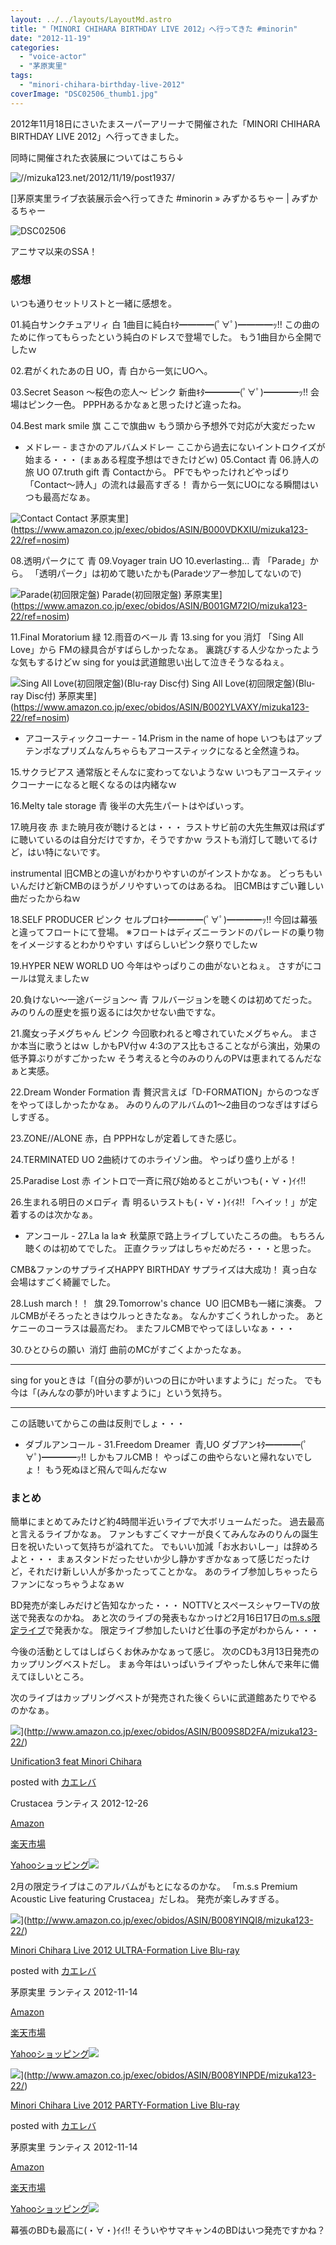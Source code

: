 ```yaml
---
layout: ../../layouts/LayoutMd.astro
title: "「MINORI CHIHARA BIRTHDAY LIVE 2012」へ行ってきた #minorin"
date: "2012-11-19"
categories: 
  - "voice-actor"
  - "茅原実里"
tags: 
  - "minori-chihara-birthday-live-2012"
coverImage: "DSC02506_thumb1.jpg"
---
```


2012年11月18日にさいたまスーパーアリーナで開催された「MINORI CHIHARA BIRTHDAY LIVE 2012」へ行ってきました。

同時に開催された衣装展についてはこちら↓

![//mizuka123.net/2012/11/19/post1937/](http://capture.heartrails.com/200x150/cool/1353310831555?//mizuka123.net/2012/11/19/post1937/ "茅原実里ライブ衣装展示会へ行ってきた #minorin » みずかるちゃー | みずかるちゃー")


[]茅原実里ライブ衣装展示会へ行ってきた #minorin » みずかるちゃー | みずかるちゃー

![DSC02506](/archive/images/DSC02506_thumb.jpg "DSC02506")


アニサマ以来のSSA！

### 感想

いつも通りセットリストと一緒に感想を。

01.純白サンクチュアリィ 白 1曲目に純白ｷﾀ━━━━(ﾟ∀ﾟ)━━━━ｯ!! この曲のために作ってもらったという純白のドレスで登場でした。 もう1曲目から全開でしたｗ

02.君がくれたあの日 UO，青 白から一気にUOへ。

03.Secret Season ～桜色の恋人～ ピンク 新曲ｷﾀ━━━━(ﾟ∀ﾟ)━━━━ｯ!! 会場はピンク一色。 PPPHあるかなぁと思ったけど違ったね。

04.Best mark smile 旗 ここで旗曲ｗ もう頭から予想外で対応が大変だったｗ

- メドレー - まさかのアルバムメドレー ここから過去にないイントロクイズが始まる・・・ (まぁある程度予想はできたけどｗ) 05.Contact 青 06.詩人の旅 UO 07.truth gift 青 Contactから。 PFでもやったけれどやっぱり「Contact～詩人」の流れは最高すぎる！ 青から一気にUOになる瞬間はいつも最高だなぁ。

 ![Contact](/archive/images/41Yq2zwObFL._SL160_.jpg) Contact 茅原実里](https://www.amazon.co.jp/exec/obidos/ASIN/B000VDKXIU/mizuka123-22/ref=nosim)

08.透明パークにて 青 09.Voyager train UO 10.everlasting... 青 「Parade」から。 「透明パーク」は初めて聴いたかも(Paradeツアー参加してないので)

 ![Parade(初回限定盤)](/archive/images/31Hz0s0XJCL._SL160_.jpg) Parade(初回限定盤) 茅原実里](https://www.amazon.co.jp/exec/obidos/ASIN/B001GM72IO/mizuka123-22/ref=nosim)

11.Final Moratorium 緑 12.雨音のベール 青 13.sing for you 消灯 「Sing All Love」から FMの緑具合がすばらしかったなぁ。 裏跳びする人少なかったような気もするけどｗ sing for youは武道館思い出して泣きそうなるねぇ。

 ![Sing All Love(初回限定盤)(Blu-ray Disc付)](/archive/images/41hgnIGqsGL._SL160_.jpg) Sing All Love(初回限定盤)(Blu-ray Disc付) 茅原実里](https://www.amazon.co.jp/exec/obidos/ASIN/B002YLVAXY/mizuka123-22/ref=nosim)

- アコースティックコーナー - 14.Prism in the name of hope いつもはアップテンポなプリズムなんちゃらもアコースティックになると全然違うね。

15.サクラピアス 通常版とそんなに変わってないようなｗ いつもアコースティックコーナーになると眠くなるのは内緒なｗ

16.Melty tale storage 青 後半の大先生パートはやばいっす。

17.暁月夜 赤 また暁月夜が聴けるとは・・・ ラストサビ前の大先生無双は飛ばずに聴いているのは自分だけですか，そうですかｗ ラストも消灯して聴いてるけど，はい特にないです。

instrumental 旧CMBとの違いがわかりやすいのがインストかなぁ。 どっちもいいんだけど新CMBのほうがノリやすいってのはあるね。 旧CMBはすごい難しい曲だったからねｗ

18.SELF PRODUCER ピンク セルプロｷﾀ━━━━(ﾟ∀ﾟ)━━━━ｯ!! 今回は幕張と違ってフロートにて登場。 ※フロートはディズニーランドのパレードの乗り物をイメージするとわかりやすい すばらしいピンク祭りでしたｗ

19.HYPER NEW WORLD UO 今年はやっぱりこの曲がないとねぇ。 さすがにコールは覚えましたｗ

20.負けない～一途バージョン～ 青 フルバージョンを聴くのは初めてだった。 みのりんの歴史を振り返るには欠かせない曲ですな。

21.魔女っ子メグちゃん ピンク 今回歌われると噂されていたメグちゃん。 まさか本当に歌うとはｗ しかもPV付ｗ 4:3のアス比もさることながら演出，効果の低予算ぶりがすごかったｗ そう考えると今のみのりんのPVは恵まれてるんだなぁと実感。

22.Dream Wonder Formation 青 贅沢言えば「D-FORMATION」からのつなぎをやってほしかったかなぁ。 みのりんのアルバムの1～2曲目のつなぎはすばらしすぎる。

23.ZONE//ALONE 赤，白 PPPHなしが定着してきた感じ。

24.TERMINATED UO 2曲続けてのホライゾン曲。 やっぱり盛り上がる！

25.Paradise Lost 赤 イントロで一斉に飛び始めるとこがいつも(・∀・)ｲｲ!!

26.生まれる明日のメロディ 青 明るいラストも(・∀・)ｲｲﾈ!! 「ヘイッ！」が定着するのは次かなぁ。

- アンコール - 27.La la la☆ 秋葉原で路上ライブしていたころの曲。 もちろん聴くのは初めてでした。 正直クラップはしちゃだめだろ・・・と思った。

CMB&ファンのサプライズHAPPY BIRTHDAY サプライズは大成功！ 真っ白な会場はすごく綺麗でした。

28.Lush march！！  旗 29.Tomorrow's chance  UO 旧CMBも一緒に演奏。 フルCMBがそろったときはウルっときたなぁ。 なんかすごくうれしかった。 あとケニーのコーラスは最高だわ。 またフルCMBでやってほしいなぁ・・・

30.ひとひらの願い  消灯 曲前のMCがすごくよかったなぁ。

* * *

sing for youときは「(自分の夢が)いつの日にか叶いますように」だった。 でも今は「(みんなの夢が)叶いますように」という気持ち。

* * *

この話聴いてからこの曲は反則でしょ・・・

- ダブルアンコール - 31.Freedom Dreamer  青,UO ダブアンｷﾀ━━━━(ﾟ∀ﾟ)━━━━ｯ!! しかもフルCMB！ やっぱこの曲やらないと帰れないでしょ！ もう死ぬほど飛んで叫んだなｗ

### まとめ

簡単にまとめてみたけど約4時間半近いライブで大ボリュームだった。 過去最高と言えるライブかなぁ。 ファンもすごくマナーが良くてみんなみのりんの誕生日を祝いたいって気持ちが溢れてた。 でもいい加減「お水おいしー」は辞めろよと・・・ まぁスタンドだったせいか少し静かすぎかなぁって感じだったけど，それだけ新しい人が多かったってことかな。 あのライブ参加しちゃったらファンになっちゃうよなぁｗ

BD発売が楽しみだけど告知なかった・・・ NOTTVとスペースシャワーTVの放送で発表なのかね。 あと次のライブの発表もなかっけど2月16日17日の[m.s.s限定ライブ](https://finn-asp.jp/user.cgi?articleid=13745&actmode=NewsArticleList&fanclub_id=19#article_13745)で発表かな。 限定ライブ参加したいけど仕事の予定がわからん・・・

今後の活動としてはしばらくお休みかなぁって感じ。 次のCDも3月13日発売のカップリングベストだし。 まぁ今年はいっぱいライブやったし休んで来年に備えてほしいところ。

次のライブはカップリングベストが発売された後くらいに武道館あたりでやるのかなぁ。

![](/archive/images/51pm2a-eIDL._SL160_.jpg)](http://www.amazon.co.jp/exec/obidos/ASIN/B009S8D2FA/mizuka123-22/)

[Unification3 feat Minori Chihara](http://www.amazon.co.jp/exec/obidos/ASIN/B009S8D2FA/mizuka123-22/)

posted with [カエレバ](http://kaereba.com)

Crustacea ランティス 2012-12-26

[Amazon](http://www.amazon.co.jp/gp/search?keywords=Unification3%20feat%20Minori%20Chihara&__mk_ja_JP=%E3%82%AB%E3%82%BF%E3%82%AB%E3%83%8A&tag=mizuka123-22)

[楽天市場](https://hb.afl.rakuten.co.jp/hgc/042e7c24.303572e6.042e7c25.e339d30a/?pc=http%3A%2F%2Fsearch.rakuten.co.jp%2Fsearch%2Fmall%2FUnification3%2520feat%2520Minori%2520Chihara%2F-%2Ff.1-p.1-s.1-sf.0-st.A-v.2%3Fx%3D0%26scid%3Daf_ich_link_urltxt%26m%3Dhttp%3A%2F%2Fm.rakuten.co.jp%2F)

[Yahooショッピング![](//ad.jp.ap.valuecommerce.com/servlet/gifbanner?sid=3066752&pid=881990642)](//ck.jp.ap.valuecommerce.com/servlet/referral?sid=3066752&pid=881990642&vc_url=http%3A%2F%2Fsearch.shopping.yahoo.co.jp%2Fsearch%3Fp%3DUnification3%2520feat%2520Minori%2520Chihara&vcptn=kaereba)

2月の限定ライブはこのアルバムがもとになるのかな。 「m.s.s Premium Acoustic Live featuring Crustacea」だしね。 発売が楽しみすぎる。

![](/archive/images/513HKIeWAmL._SL160_.jpg)](http://www.amazon.co.jp/exec/obidos/ASIN/B008YINQI8/mizuka123-22/)

[Minori Chihara Live 2012 ULTRA-Formation Live Blu-ray](http://www.amazon.co.jp/exec/obidos/ASIN/B008YINQI8/mizuka123-22/)

posted with [カエレバ](http://kaereba.com)

茅原実里 ランティス 2012-11-14

[Amazon](http://www.amazon.co.jp/gp/search?keywords=Minori%20Chihara%20Live%202012%20ULTRA-Formation%20Live%20Blu-ray&__mk_ja_JP=%E3%82%AB%E3%82%BF%E3%82%AB%E3%83%8A&tag=mizuka123-22)

[楽天市場](https://hb.afl.rakuten.co.jp/hgc/042e7c24.303572e6.042e7c25.e339d30a/?pc=http%3A%2F%2Fsearch.rakuten.co.jp%2Fsearch%2Fmall%2FMinori%2520Chihara%2520Live%25202012%2520ULTRA-Formation%2520Live%2520Blu-ray%2F-%2Ff.1-p.1-s.1-sf.0-st.A-v.2%3Fx%3D0%26scid%3Daf_ich_link_urltxt%26m%3Dhttp%3A%2F%2Fm.rakuten.co.jp%2F)

[Yahooショッピング![](//ad.jp.ap.valuecommerce.com/servlet/gifbanner?sid=3066752&pid=881990642)](//ck.jp.ap.valuecommerce.com/servlet/referral?sid=3066752&pid=881990642&vc_url=http%3A%2F%2Fsearch.shopping.yahoo.co.jp%2Fsearch%3Fp%3DMinori%2520Chihara%2520Live%25202012%2520ULTRA-Formation%2520Live%2520Blu-ray&vcptn=kaereba)

![](/archive/images/51HUGtUO8eL._SL160_.jpg)](http://www.amazon.co.jp/exec/obidos/ASIN/B008YINPDE/mizuka123-22/)

[Minori Chihara Live 2012 PARTY-Formation Live Blu-ray](http://www.amazon.co.jp/exec/obidos/ASIN/B008YINPDE/mizuka123-22/)

posted with [カエレバ](http://kaereba.com)

茅原実里 ランティス 2012-11-14

[Amazon](http://www.amazon.co.jp/gp/search?keywords=Minori%20Chihara%20Live%202012%20PARTY-Formation%20Live%20Blu-ray&__mk_ja_JP=%E3%82%AB%E3%82%BF%E3%82%AB%E3%83%8A&tag=mizuka123-22)

[楽天市場](https://hb.afl.rakuten.co.jp/hgc/042e7c24.303572e6.042e7c25.e339d30a/?pc=http%3A%2F%2Fsearch.rakuten.co.jp%2Fsearch%2Fmall%2FMinori%2520Chihara%2520Live%25202012%2520PARTY-Formation%2520Live%2520Blu-ray%2F-%2Ff.1-p.1-s.1-sf.0-st.A-v.2%3Fx%3D0%26scid%3Daf_ich_link_urltxt%26m%3Dhttp%3A%2F%2Fm.rakuten.co.jp%2F)

[Yahooショッピング![](//ad.jp.ap.valuecommerce.com/servlet/gifbanner?sid=3066752&pid=881990642)](//ck.jp.ap.valuecommerce.com/servlet/referral?sid=3066752&pid=881990642&vc_url=http%3A%2F%2Fsearch.shopping.yahoo.co.jp%2Fsearch%3Fp%3DMinori%2520Chihara%2520Live%25202012%2520PARTY-Formation%2520Live%2520Blu-ray&vcptn=kaereba)

幕張のBDも最高に(・∀・)ｲｲ!! そういやサマキャン4のBDはいつ発売ですかね？
